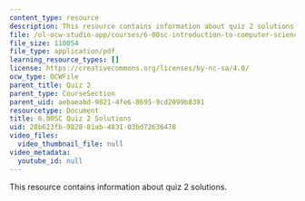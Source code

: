 ```yaml
---
content_type: resource
description: This resource contains information about quiz 2 solutions.
file: /ol-ocw-studio-app/courses/6-00sc-introduction-to-computer-science-and-programming-spring-2011/28b623fb982881ab483103bd72636478_MIT6_00SCS11_q2_soln.pdf
file_size: 110054
file_type: application/pdf
learning_resource_types: []
license: https://creativecommons.org/licenses/by-nc-sa/4.0/
ocw_type: OCWFile
parent_title: Quiz 2
parent_type: CourseSection
parent_uid: aebaeabd-9821-4fe6-8695-9cd2099b8391
resourcetype: Document
title: 6.00SC Quiz 2 Solutions
uid: 28b623fb-9828-81ab-4831-03bd72636478
video_files:
  video_thumbnail_file: null
video_metadata:
  youtube_id: null
---
```

This resource contains information about quiz 2 solutions.
